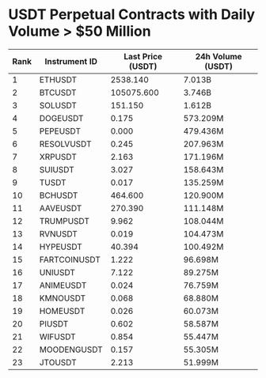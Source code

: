# USDT Perpetual Contracts with Daily Volume > $50 Million

| Rank | Instrument ID | Last Price (USDT) | 24h Volume (USDT) |
|------|---------------|-------------------|-------------------|
| 1 | ETHUSDT | 2538.140 | 7.013B |
| 2 | BTCUSDT | 105075.600 | 3.746B |
| 3 | SOLUSDT | 151.150 | 1.612B |
| 4 | DOGEUSDT | 0.175 | 573.209M |
| 5 | PEPEUSDT | 0.000 | 479.436M |
| 6 | RESOLVUSDT | 0.245 | 207.963M |
| 7 | XRPUSDT | 2.163 | 171.196M |
| 8 | SUIUSDT | 3.027 | 158.643M |
| 9 | TUSDT | 0.017 | 135.259M |
| 10 | BCHUSDT | 464.600 | 120.900M |
| 11 | AAVEUSDT | 270.390 | 111.148M |
| 12 | TRUMPUSDT | 9.962 | 108.044M |
| 13 | RVNUSDT | 0.019 | 104.473M |
| 14 | HYPEUSDT | 40.394 | 100.492M |
| 15 | FARTCOINUSDT | 1.222 | 96.698M |
| 16 | UNIUSDT | 7.122 | 89.275M |
| 17 | ANIMEUSDT | 0.024 | 76.759M |
| 18 | KMNOUSDT | 0.068 | 68.880M |
| 19 | HOMEUSDT | 0.026 | 60.073M |
| 20 | PIUSDT | 0.602 | 58.587M |
| 21 | WIFUSDT | 0.854 | 55.447M |
| 22 | MOODENGUSDT | 0.157 | 55.305M |
| 23 | JTOUSDT | 2.213 | 51.999M |
